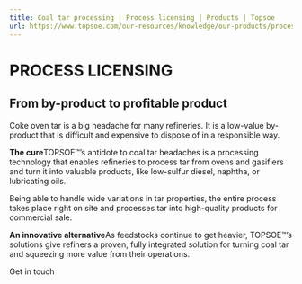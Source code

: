 ```yaml
---
title: Coal tar processing | Process licensing | Products | Topsoe
url: https://www.topsoe.com/our-resources/knowledge/our-products/process-licensing/coal-tar-processing#main-content
---
```


# PROCESS LICENSING

## From by-product to profitable product

Coke oven tar is a big headache for many refineries. It is a low-value by-product that is difficult and expensive to dispose of in a responsible way.

**The cure**TOPSOE™’s antidote to coal tar headaches is a processing technology that enables refineries to process tar from ovens and gasifiers and turn it into valuable products, like low-sulfur diesel, naphtha, or lubricating oils.

Being able to handle wide variations in tar properties, the entire process takes place right on site and processes tar into high-quality products for commercial sale.

**An innovative alternative**As feedstocks continue to get heavier, TOPSOE™’s solutions give refiners a proven, fully integrated solution for turning coal tar and squeezing more value from their operations.

Get in touch